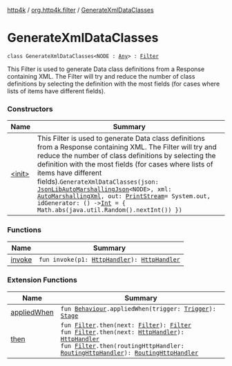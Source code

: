 [http4k](../../index.md) / [org.http4k.filter](../index.md) / [GenerateXmlDataClasses](./index.md)

# GenerateXmlDataClasses

`class GenerateXmlDataClasses<NODE : `[`Any`](https://kotlinlang.org/api/latest/jvm/stdlib/kotlin/-any/index.html)`> : `[`Filter`](../../org.http4k.core/-filter/index.md)

This Filter is used to generate Data class definitions from a Response containing XML. The Filter will try and reduce
the number of class definitions by selecting the definition with the most fields (for cases where lists of items
have different fields).

### Constructors

| Name | Summary |
|---|---|
| [&lt;init&gt;](-init-.md) | This Filter is used to generate Data class definitions from a Response containing XML. The Filter will try and reduce the number of class definitions by selecting the definition with the most fields (for cases where lists of items have different fields).`GenerateXmlDataClasses(json: `[`JsonLibAutoMarshallingJson`](../../org.http4k.format/-json-lib-auto-marshalling-json/index.md)`<NODE>, xml: `[`AutoMarshallingXml`](../../org.http4k.format/-auto-marshalling-xml/index.md)`, out: `[`PrintStream`](https://docs.oracle.com/javase/9/docs/api/java/io/PrintStream.html)` = System.out, idGenerator: () -> `[`Int`](https://kotlinlang.org/api/latest/jvm/stdlib/kotlin/-int/index.html)` = { Math.abs(java.util.Random().nextInt()) })` |

### Functions

| Name | Summary |
|---|---|
| [invoke](invoke.md) | `fun invoke(p1: `[`HttpHandler`](../../org.http4k.core/-http-handler.md)`): `[`HttpHandler`](../../org.http4k.core/-http-handler.md) |

### Extension Functions

| Name | Summary |
|---|---|
| [appliedWhen](../../org.http4k.chaos/applied-when.md) | `fun `[`Behaviour`](../../org.http4k.chaos/-behaviour.md)`.appliedWhen(trigger: `[`Trigger`](../../org.http4k.chaos/-trigger.md)`): `[`Stage`](../../org.http4k.chaos/-stage.md) |
| [then](../../org.http4k.core/then.md) | `fun `[`Filter`](../../org.http4k.core/-filter/index.md)`.then(next: `[`Filter`](../../org.http4k.core/-filter/index.md)`): `[`Filter`](../../org.http4k.core/-filter/index.md)<br>`fun `[`Filter`](../../org.http4k.core/-filter/index.md)`.then(next: `[`HttpHandler`](../../org.http4k.core/-http-handler.md)`): `[`HttpHandler`](../../org.http4k.core/-http-handler.md)<br>`fun `[`Filter`](../../org.http4k.core/-filter/index.md)`.then(routingHttpHandler: `[`RoutingHttpHandler`](../../org.http4k.routing/-routing-http-handler/index.md)`): `[`RoutingHttpHandler`](../../org.http4k.routing/-routing-http-handler/index.md) |
